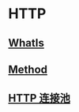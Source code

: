 # HTTP

## [WhatIs](WhatIs.md)

## [Method](method/README.md)


## [HTTP 连接池](https://github.com/SunnnyChan/knowledge-Sys-of-Design-Pattern/blob/master/resource-pool/connect-pool/http-cp/README.md)